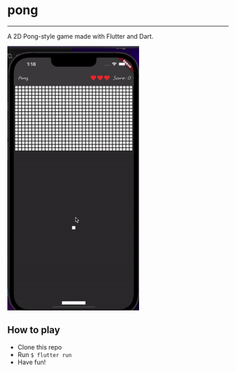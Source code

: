 # pong
***
A 2D Pong-style game made with Flutter and Dart.

<img src="https://github.com/Crazelu/pong/blob/main/assets/pong.gif" width="300" height="600">

## How to play

* Clone this repo
* Run ```$ flutter run```
* Have fun!
